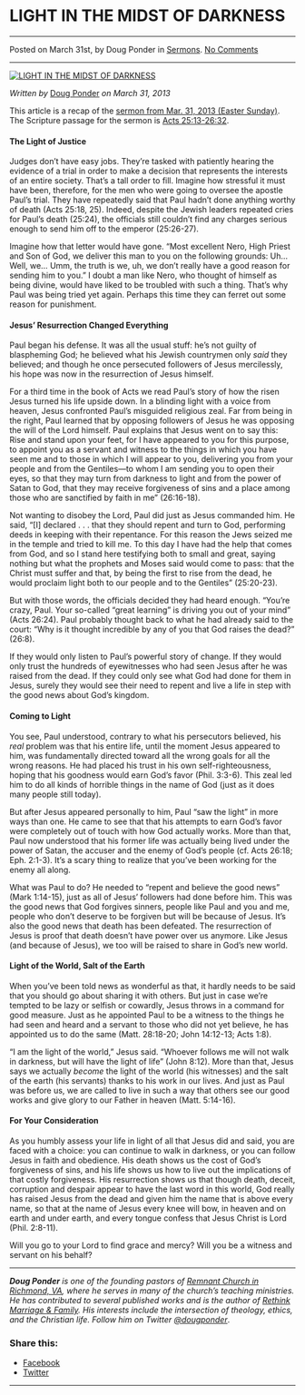 LIGHT IN THE MIDST OF DARKNESS
==============================

* * *

Posted on March 31st, by Doug Ponder in [Sermons](http://www.remnantresource.org/category/sermons/). [No Comments](http://www.remnantresource.org/light-in-the-midst-of-darkness/#respond)

* * *

[![LIGHT IN THE MIDST OF DARKNESS](http://www.remnantresource.org/wp-content/uploads/2013/04/Light_Midst_Darkness.jpg)](http://www.remnantresource.org/wp-content/uploads/2013/04/Light_Midst_Darkness.jpg)  

_Written by_ [Doug Ponder](http://www.remnantresource.org/author/doug-ponder/ "Posts by Doug Ponder") _on March 31, 2013_

This article is a recap of the [sermon from Mar. 31, 2013 (Easter Sunday)](http://www.remnantrichmond.org/sermon/light-in-the-midst-of-darkness/). The Scripture passage for the sermon is [Acts 25:13-26:32](http://biblia.com/bible/esv/Acts%2025.13-26.32).

#### The Light of Justice

Judges don’t have easy jobs. They’re tasked with patiently hearing the evidence of a trial in order to make a decision that represents the interests of an entire society. That’s a tall order to fill. Imagine how stressful it must have been, therefore, for the men who were going to oversee the apostle Paul’s trial. They have repeatedly said that Paul hadn’t done anything worthy of death (Acts 25:18, 25). Indeed, despite the Jewish leaders repeated cries for Paul’s death (25:24), the officials still couldn’t find any charges serious enough to send him off to the emperor (25:26-27).

Imagine how that letter would have gone. “Most excellent Nero, High Priest and Son of God, we deliver this man to you on the following grounds: Uh… Well, we… Umm, the truth is we, uh, we don’t really have a good reason for sending him to you.” I doubt a man like Nero, who thought of himself as being divine, would have liked to be troubled with such a thing. That’s why Paul was being tried yet again. Perhaps this time they can ferret out some reason for punishment.

#### Jesus’ Resurrection Changed Everything

Paul began his defense. It was all the usual stuff: he’s not guilty of blaspheming God; he believed what his Jewish countrymen only _said_ they believed; and though he once persecuted followers of Jesus mercilessly, his hope was now in the resurrection of Jesus himself.

For a third time in the book of Acts we read Paul’s story of how the risen Jesus turned his life upside down. In a blinding light with a voice from heaven, Jesus confronted Paul’s misguided religious zeal. Far from being in the right, Paul learned that by opposing followers of Jesus he was opposing the will of the Lord himself. Paul explains that Jesus went on to say this: Rise and stand upon your feet, for I have appeared to you for this purpose, to appoint you as a servant and witness to the things in which you have seen me and to those in which I will appear to you, delivering you from your people and from the Gentiles—to whom I am sending you to open their eyes, so that they may turn from darkness to light and from the power of Satan to God, that they may receive forgiveness of sins and a place among those who are sanctified by faith in me” (26:16-18).

Not wanting to disobey the Lord, Paul did just as Jesus commanded him. He said, “\[I\] declared . . . that they should repent and turn to God, performing deeds in keeping with their repentance. For this reason the Jews seized me in the temple and tried to kill me. To this day I have had the help that comes from God, and so I stand here testifying both to small and great, saying nothing but what the prophets and Moses said would come to pass: that the Christ must suffer and that, by being the first to rise from the dead, he would proclaim light both to our people and to the Gentiles” (25:20-23).

But with those words, the officials decided they had heard enough. “You’re crazy, Paul. Your so-called “great learning” is driving you out of your mind” (Acts 26:24). Paul probably thought back to what he had already said to the court: “Why is it thought incredible by any of you that God raises the dead?” (26:8).

If they would only listen to Paul’s powerful story of change. If they would only trust the hundreds of eyewitnesses who had seen Jesus after he was raised from the dead. If they could only see what God had done for them in Jesus, surely they would see their need to repent and live a life in step with the good news about God’s kingdom.

#### Coming to Light

You see, Paul understood, contrary to what his persecutors believed, his _real_ problem was that his entire life, until the moment Jesus appeared to him, was fundamentally directed toward all the wrong goals for all the wrong reasons. He had placed his trust in his own self-righteousness, hoping that his goodness would earn God’s favor (Phil. 3:3-6). This zeal led him to do all kinds of horrible things in the name of God (just as it does many people still today).

But after Jesus appeared personally to him, Paul “saw the light” in more ways than one. He came to see that that his attempts to earn God’s favor were completely out of touch with how God actually works. More than that, Paul now understood that his former life was actually being lived under the power of Satan, the accuser and the enemy of God’s people (cf. Acts 26:18; Eph. 2:1-3). It’s a scary thing to realize that you’ve been working for the enemy all along.

What was Paul to do? He needed to “repent and believe the good news” (Mark 1:14-15), just as all of Jesus’ followers had done before him. This was the good news that God forgives sinners, people like Paul and you and me, people who don’t deserve to be forgiven but will be because of Jesus. It’s also the good news that death has been defeated. The resurrection of Jesus is proof that death doesn’t have power over us anymore. Like Jesus (and because of Jesus), we too will be raised to share in God’s new world.

#### Light of the World, Salt of the Earth

When you’ve been told news as wonderful as that, it hardly needs to be said that you should go about sharing it with others. But just in case we’re tempted to be lazy or selfish or cowardly, Jesus throws in a command for good measure. Just as he appointed Paul to be a witness to the things he had seen and heard and a servant to those who did not yet believe, he has appointed us to do the same (Matt. 28:18-20; John 14:12-13; Acts 1:8).

“I am the light of the world,” Jesus said. “Whoever follows me will not walk in darkness, but will have the light of life” (John 8:12). More than that, Jesus says we actually _become_ the light of the world (his witnesses) and the salt of the earth (his servants) thanks to his work in our lives. And just as Paul was before us, we are called to live in such a way that others see our good works and give glory to our Father in heaven (Matt. 5:14-16).

#### For Your Consideration

As you humbly assess your life in light of all that Jesus did and said, you are faced with a choice: you can continue to walk in darkness, or you can follow Jesus in faith and obedience. His death shows us the cost of God’s forgiveness of sins, and his life shows us how to live out the implications of that costly forgiveness. His resurrection shows us that though death, deceit, corruption and despair appear to have the last word in this world, God really has raised Jesus from the dead and given him the name that is above every name, so that at the name of Jesus every knee will bow, in heaven and on earth and under earth, and every tongue confess that Jesus Christ is Lord (Phil. 2:8-11).

Will you go to your Lord to find grace and mercy? Will you be a witness and servant on his behalf?

* * *

_**Doug Ponder** is one of the founding pastors of [Remnant Church in Richmond, VA](http://www.remnantrichmond.org/), where he serves in many of the church’s teaching ministries. He has contributed to several published works and is the author of [Rethink Marriage & Family](http://www.remnantrichmond.org/mediafiles/uploaded/r/0e1604567_rethink-marriage-and-family-ebook.pdf). His interests include the intersection of theology, ethics, and the Christian life. Follow him on Twitter [@dougponder](https://twitter.com/dougponder)_.

### Share this:

*   [Facebook](http://www.remnantresource.org/light-in-the-midst-of-darkness/?share=facebook "Click to share on Facebook")
*   [Twitter](http://www.remnantresource.org/light-in-the-midst-of-darkness/?share=twitter "Click to share on Twitter")

  

* * *
